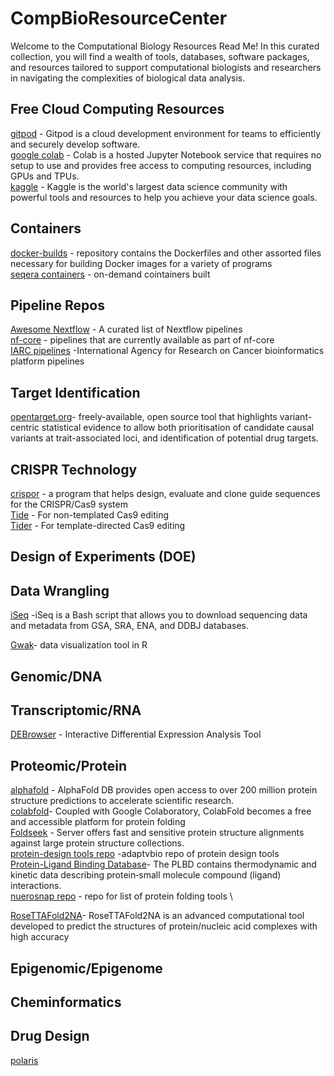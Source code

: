# CompBioResourceCenter

Welcome to the Computational Biology Resources Read Me! In this curated collection, you will find a wealth of tools, databases, software packages, and resources tailored to support computational biologists and researchers in navigating the complexities of biological data analysis. 




## Free Cloud Computing Resources
[gitpod](https://www.gitpod.io) - Gitpod is a cloud development environment for teams to efficiently and securely develop software. \
[google colab](https://colab.research.google.com) - Colab is a hosted Jupyter Notebook service that requires no setup to use and provides free access to computing resources, including GPUs and TPUs. \
[kaggle](https://www.kaggle.com/) - Kaggle is the world's largest data science community with powerful tools and resources to help you achieve your data science goals. 

## Containers
[docker-builds](https://github.com/StaPH-B/docker-builds) - repository contains the Dockerfiles and other assorted files necessary for building Docker images for a variety of programs \
[seqera containers](https://seqera.io/containers/) - on-demand cointainers built 
## Pipeline Repos
[Awesome Nextflow](https://github.com/nextflow-io/awesome-nextflow) - A curated list of Nextflow pipelines \
[nf-core](https://nf-co.re/pipelines) - pipelines that are currently available as part of nf-core \
[IARC pipelines](https://github.com/IARCbioinfo/IARC-nf) -International Agency for Research on Cancer bioinformatics platform pipelines


## Target Identification 
[opentarget.org](https://www.opentargets.org/)- freely-available, open source tool that highlights variant-centric statistical evidence to allow both prioritisation of candidate causal variants at trait-associated loci, and identification of potential drug targets.

## CRISPR Technology 
[crispor](http://crispor.gi.ucsc.edu) - a program that helps design, evaluate and clone guide sequences for the CRISPR/Cas9 system \
[Tide](http://shinyapps.datacurators.nl/tide/) - For non-templated Cas9 editing \
[Tider](http://shinyapps.datacurators.nl/tider/) - For template-directed Cas9 editing

## Design of Experiments (DOE)

## Data Wrangling
[iSeq](https://github.com/BioOmics/iSeq?tab=readme-ov-file) -iSeq is a Bash script that allows you to download sequencing data and metadata from GSA, SRA, ENA, and DDBJ databases.

[Gwak](https://github.com/Kanaries/GWalkR?tab=readme-ov-file)- data visualization tool in R 
## Genomic/DNA 

## Transcriptomic/RNA
[DEBrowser](https://www.bioconductor.org/packages/release/bioc/vignettes/debrowser/inst/doc/DEBrowser.html) - Interactive Differential Expression Analysis Tool
## Proteomic/Protein

[alphafold](https://alphafold.ebi.ac.uk/) - AlphaFold DB provides open access to over 200 million protein structure predictions to accelerate scientific research. \
[colabfold](https://colab.research.google.com/github/sokrypton/ColabFold/blob/main/AlphaFold2.ipynb)- Coupled with Google Colaboratory, ColabFold becomes a free and accessible platform for protein folding \
[Foldseek](https://search.foldseek.com/search) - Server offers fast and sensitive protein structure alignments against large protein structure collections. \
[protein-design tools repo](https://design.adaptyvbio.com/tools) -adaptvbio repo of protein design tools \
[Protein-Ligand Binding Database](https://plbd.org/db/)- The PLBD contains thermodynamic and kinetic data describing protein‑small molecule compound (ligand) interactions. \
[nuerosnap repo](https://neurosnap.ai/services) - repo for list of protein folding tools \

[RoseTTAFold2NA](https://app.superbio.ai/apps/668c0b4c5a3d67435cdebf64)- RoseTTAFold2NA is an advanced computational tool developed to predict the structures of protein/nucleic acid complexes with high accuracy

## Epigenomic/Epigenome


## Cheminformatics

## Drug Design
[polaris](https://polaris-hub.github.io/polaris/stable/)
